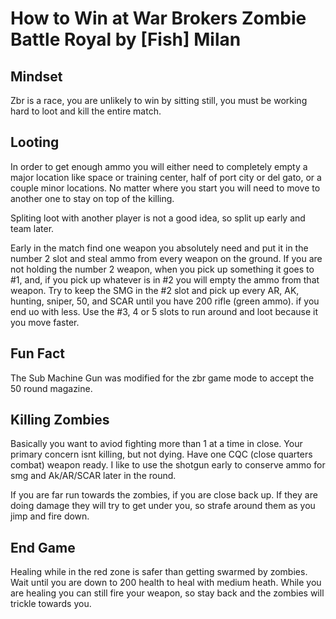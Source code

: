 # How to Win at War Brokers Zombie Battle Royal by [Fish] Milan

## Mindset 

Zbr is a race, you are unlikely to win by sitting still, you must be working hard to loot and kill the entire match.

## Looting

In order to get enough ammo you will either need to completely empty a major location like space or training center, half of port city or del gato, or a couple minor locations. No matter where you start you will need to move to another one to stay on top of the killing.

Spliting loot with another player is not a good idea, so split up early and team later.

Early in the match find one weapon you absolutely need and put it in the number 2 slot and steal ammo from every weapon on the ground. If you are not holding the number 2 weapon, when you pick up something it goes to #1, and, if you pick up whatever is in #2 you will empty the ammo from that weapon. Try to keep the SMG in the #2 slot and pick up every AR, AK, hunting, sniper, 50, and SCAR until you have 200 rifle (green ammo). if you end uo with less. Use the #3, 4 or 5 slots to run around and loot because it you move faster.

## Fun Fact

The Sub Machine Gun was modified for the zbr game mode to accept the 50 round magazine.

## Killing Zombies

Basically you want to aviod fighting more than 1 at a time in close. Your primary concern isnt killing, but not dying. Have one CQC (close quarters combat) weapon ready. I like to use the shotgun early to conserve ammo for smg and Ak/AR/SCAR later in the round. 

If you are far run towards the zombies, if you are close back up. If they are doing damage they will try to get under you, so strafe around them as you jimp and fire down.

## End Game

Healing while in the red zone is safer than getting swarmed by zombies. Wait until you are down to 200 health to heal with medium heath. While you are healing you can still fire your weapon, so stay back and the zombies will trickle towards you.
